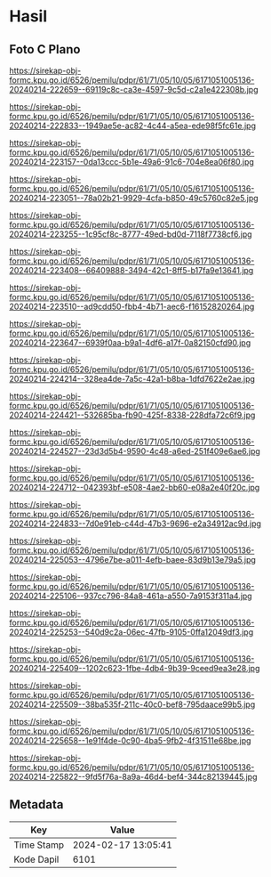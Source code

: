 # Hasil

## Foto C Plano

https://sirekap-obj-formc.kpu.go.id/6526/pemilu/pdpr/61/71/05/10/05/6171051005136-20240214-222659--69119c8c-ca3e-4597-9c5d-c2a1e422308b.jpg

https://sirekap-obj-formc.kpu.go.id/6526/pemilu/pdpr/61/71/05/10/05/6171051005136-20240214-222833--1949ae5e-ac82-4c44-a5ea-ede98f5fc61e.jpg

https://sirekap-obj-formc.kpu.go.id/6526/pemilu/pdpr/61/71/05/10/05/6171051005136-20240214-223157--0da13ccc-5b1e-49a6-91c6-704e8ea06f80.jpg

https://sirekap-obj-formc.kpu.go.id/6526/pemilu/pdpr/61/71/05/10/05/6171051005136-20240214-223051--78a02b21-9929-4cfa-b850-49c5760c82e5.jpg

https://sirekap-obj-formc.kpu.go.id/6526/pemilu/pdpr/61/71/05/10/05/6171051005136-20240214-223255--1c95cf8c-8777-49ed-bd0d-7118f7738cf6.jpg

https://sirekap-obj-formc.kpu.go.id/6526/pemilu/pdpr/61/71/05/10/05/6171051005136-20240214-223408--66409888-3494-42c1-8ff5-b17fa9e13641.jpg

https://sirekap-obj-formc.kpu.go.id/6526/pemilu/pdpr/61/71/05/10/05/6171051005136-20240214-223510--ad9cdd50-fbb4-4b71-aec6-f16152820264.jpg

https://sirekap-obj-formc.kpu.go.id/6526/pemilu/pdpr/61/71/05/10/05/6171051005136-20240214-223647--6939f0aa-b9a1-4df6-a17f-0a82150cfd90.jpg

https://sirekap-obj-formc.kpu.go.id/6526/pemilu/pdpr/61/71/05/10/05/6171051005136-20240214-224214--328ea4de-7a5c-42a1-b8ba-1dfd7622e2ae.jpg

https://sirekap-obj-formc.kpu.go.id/6526/pemilu/pdpr/61/71/05/10/05/6171051005136-20240214-224421--532685ba-fb90-425f-8338-228dfa72c6f9.jpg

https://sirekap-obj-formc.kpu.go.id/6526/pemilu/pdpr/61/71/05/10/05/6171051005136-20240214-224527--23d3d5b4-9590-4c48-a6ed-251f409e6ae6.jpg

https://sirekap-obj-formc.kpu.go.id/6526/pemilu/pdpr/61/71/05/10/05/6171051005136-20240214-224712--042393bf-e508-4ae2-bb60-e08a2e40f20c.jpg

https://sirekap-obj-formc.kpu.go.id/6526/pemilu/pdpr/61/71/05/10/05/6171051005136-20240214-224833--7d0e91eb-c44d-47b3-9696-e2a34912ac9d.jpg

https://sirekap-obj-formc.kpu.go.id/6526/pemilu/pdpr/61/71/05/10/05/6171051005136-20240214-225053--4796e7be-a011-4efb-baee-83d9b13e79a5.jpg

https://sirekap-obj-formc.kpu.go.id/6526/pemilu/pdpr/61/71/05/10/05/6171051005136-20240214-225106--937cc796-84a8-461a-a550-7a9153f311a4.jpg

https://sirekap-obj-formc.kpu.go.id/6526/pemilu/pdpr/61/71/05/10/05/6171051005136-20240214-225253--540d9c2a-06ec-47fb-9105-0ffa12049df3.jpg

https://sirekap-obj-formc.kpu.go.id/6526/pemilu/pdpr/61/71/05/10/05/6171051005136-20240214-225409--1202c623-1fbe-4db4-9b39-9ceed9ea3e28.jpg

https://sirekap-obj-formc.kpu.go.id/6526/pemilu/pdpr/61/71/05/10/05/6171051005136-20240214-225509--38ba535f-211c-40c0-bef8-795daace99b5.jpg

https://sirekap-obj-formc.kpu.go.id/6526/pemilu/pdpr/61/71/05/10/05/6171051005136-20240214-225658--1e91f4de-0c90-4ba5-9fb2-4f31511e68be.jpg

https://sirekap-obj-formc.kpu.go.id/6526/pemilu/pdpr/61/71/05/10/05/6171051005136-20240214-225822--9fd5f76a-8a9a-46d4-bef4-344c82139445.jpg


## Metadata

| Key        | Value               |
| ---------- | ------------------- |
| Time Stamp | 2024-02-17 13:05:41 |
| Kode Dapil | 6101                |



